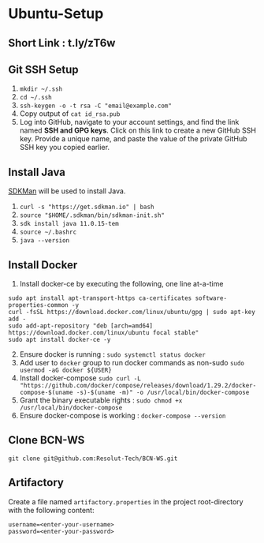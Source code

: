 # Ubuntu-Setup

## Short Link : t.ly/zT6w

## Git SSH Setup

1. `mkdir ~/.ssh`
2. `cd ~/.ssh`
3. `ssh-keygen -o -t rsa -C "email@example.com"`
4. Copy output of `cat id_rsa.pub`
5. Log into GitHub, navigate to your account settings, and find the link named **SSH and GPG keys**. Click on this link to create a new GitHub SSH key. Provide a unique name, and paste the value of the private GitHub SSH key you copied earlier.

## Install Java

[SDKMan](https://sdkman.io/) will be used to install Java.

1. `curl -s "https://get.sdkman.io" | bash`
2. `source "$HOME/.sdkman/bin/sdkman-init.sh"`
3. `sdk install java 11.0.15-tem`
4. `source ~/.bashrc`
5. `java --version`

## Install Docker

1. Install docker-ce by executing the following, one line at-a-time
```
sudo apt install apt-transport-https ca-certificates software-properties-common -y
curl -fsSL https://download.docker.com/linux/ubuntu/gpg | sudo apt-key add -
sudo add-apt-repository "deb [arch=amd64] https://download.docker.com/linux/ubuntu focal stable"
sudo apt install docker-ce -y
```
2. Ensure docker is running : `sudo systemctl status docker`
3. Add user to `docker` group to run docker commands as non-sudo
   `sudo usermod -aG docker ${USER}`
4. Install docker-compose
   `sudo curl -L "https://github.com/docker/compose/releases/download/1.29.2/docker-compose-$(uname -s)-$(uname -m)" -o /usr/local/bin/docker-compose`
5. Grant the binary executable rights : `sudo chmod +x /usr/local/bin/docker-compose`
6. Ensure docker-compose is working : `docker-compose --version`


## Clone BCN-WS

`git clone git@github.com:Resolut-Tech/BCN-WS.git`

## Artifactory

Create a file named `artifactory.properties` in the project root-directory with the following content:
```
username=<enter-your-username>
password=<enter-your-password>
```
